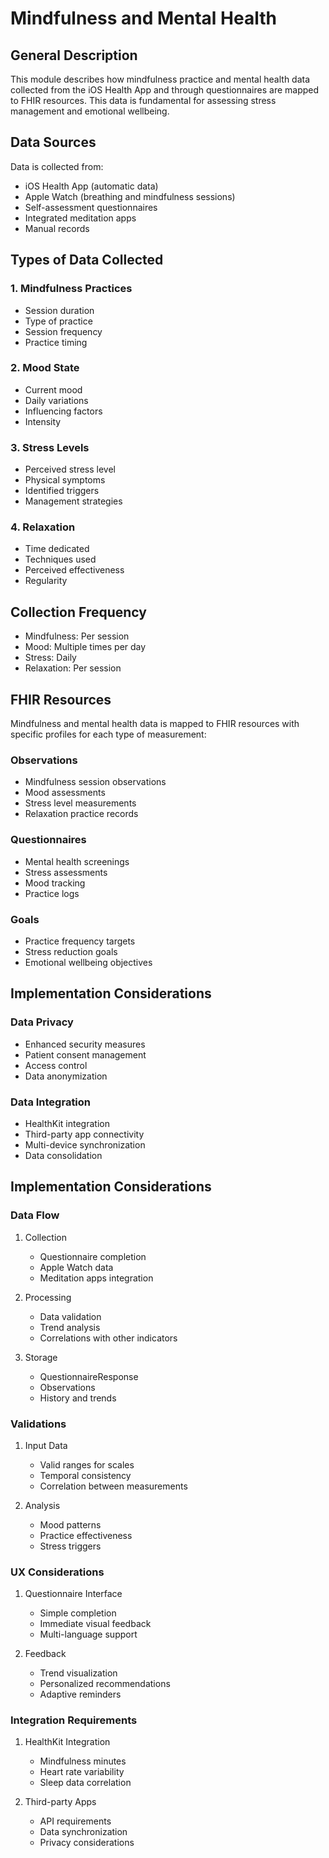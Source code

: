# Mindfulness and Mental Health

## General Description 
This module describes how mindfulness practice and mental health data collected from the iOS Health App and through questionnaires are mapped to FHIR resources. This data is fundamental for assessing stress management and emotional wellbeing.

## Data Sources
Data is collected from:
- iOS Health App (automatic data)
- Apple Watch (breathing and mindfulness sessions) 
- Self-assessment questionnaires
- Integrated meditation apps
- Manual records

## Types of Data Collected

### 1. Mindfulness Practices
- Session duration
- Type of practice
- Session frequency 
- Practice timing

### 2. Mood State
- Current mood
- Daily variations
- Influencing factors
- Intensity

### 3. Stress Levels
- Perceived stress level
- Physical symptoms
- Identified triggers
- Management strategies

### 4. Relaxation
- Time dedicated
- Techniques used
- Perceived effectiveness
- Regularity

## Collection Frequency
- Mindfulness: Per session
- Mood: Multiple times per day
- Stress: Daily
- Relaxation: Per session

## FHIR Resources
Mindfulness and mental health data is mapped to FHIR resources with specific profiles for each type of measurement:

### Observations
- Mindfulness session observations
- Mood assessments 
- Stress level measurements
- Relaxation practice records

### Questionnaires 
- Mental health screenings
- Stress assessments
- Mood tracking
- Practice logs

### Goals
- Practice frequency targets
- Stress reduction goals
- Emotional wellbeing objectives

## Implementation Considerations

### Data Privacy 
- Enhanced security measures
- Patient consent management
- Access control
- Data anonymization

### Data Integration
- HealthKit integration
- Third-party app connectivity
- Multi-device synchronization
- Data consolidation
## Implementation Considerations

### Data Flow
1. Collection
   - Questionnaire completion
   - Apple Watch data
   - Meditation apps integration

2. Processing
   - Data validation
   - Trend analysis
   - Correlations with other indicators

3. Storage
   - QuestionnaireResponse
   - Observations
   - History and trends

### Validations
1. Input Data
   - Valid ranges for scales
   - Temporal consistency
   - Correlation between measurements

2. Analysis
   - Mood patterns
   - Practice effectiveness
   - Stress triggers

### UX Considerations
1. Questionnaire Interface
   - Simple completion
   - Immediate visual feedback
   - Multi-language support

2. Feedback
   - Trend visualization
   - Personalized recommendations
   - Adaptive reminders

### Integration Requirements
1. HealthKit Integration
   - Mindfulness minutes
   - Heart rate variability
   - Sleep data correlation

2. Third-party Apps
   - API requirements
   - Data synchronization
   - Privacy considerations
